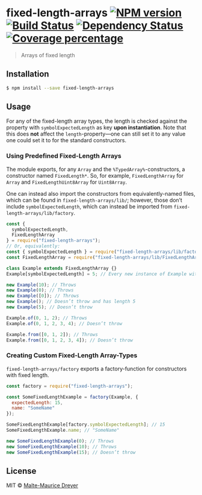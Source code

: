 # fixed-length-arrays [![NPM version][npm-image]][npm-url] [![Build Status][travis-image]][travis-url] [![Dependency Status][daviddm-image]][daviddm-url] [![Coverage percentage][coveralls-image]][coveralls-url]

> Arrays of fixed length

## Installation

```sh
$ npm install --save fixed-length-arrays
```

## Usage

For any of the fixed-length array types, the length is checked against the
property with `symbolExpectedLength` as key **upon instantiation**. Note that
this does **not** affect the `length`-property—one can still set it to any value
one could set it to for the standard constructors.

### Using Predefined Fixed-Length Arrays

The module exports, for any `Array` and the `%TypedArray%`-constructors, a
constructor named `FixedLength*`. So, for example, `FixedLengthArray` for
`Array` and `FixedLengthUint8Array` for `Uint8Array`.

One can instead also import the constructors from equivalently-named files,
which can be found in `fixed-length-arrays/lib/`; however, those don’t include
`symbolExpectedLength`, which can instead be imported from
`fixed-length-arrays/lib/factory`.

```js
const {
  symbolExpectedLength,
  FixedLengthArray
} = require("fixed-length-arrays");
// Or, equivalently:
const { symbolExpectedLength } = require("fixed-length-arrays/lib/factory");
const FixedLengthArray = require("fixed-length-arrays/lib/FixedLengthArray");

class Example extends FixedLengthArray {}
Example[symbolExpectedLength] = 5; // Every new instance of Example with a different length will throw

new Example(10); // Throws
new Example(0); // Throws
new Example([0]); // Throws
new Example(); // Doesn’t throw and has length 5
new Example(5); // Doesn’t throw

Example.of(0, 1, 2); // Throws
Example.of(0, 1, 2, 3, 4); // Doesn’t throw

Example.from([0, 1, 2]); // Throws
Example.from([0, 1, 2, 3, 4]); // Doesn’t throw
```

### Creating Custom Fixed-Length Array-Types

`fixed-length-arrays/factory` exports a factory-function for constructors with
fixed length.

```js
const factory = require("fixed-length-arrays");

const SomeFixedLengthExample = factory(Example, {
  expectedLength: 15,
  name: "SomeName"
});

SomeFixedLengthExample[factory.symbolExpectedLength]; // 15
SomeFixedLengthExample.name; // "SomeName"

new SomeFixedLengthExample(0); // Throws
new SomeFixedLengthExample(10); // Throws
new SomeFixedLengthExample(15); // Doesn’t throw
```

## License

MIT © [Malte-Maurice Dreyer](https://github.com/Myhlamaeus)

[npm-image]: https://badge.fury.io/js/fixed-length-arrays.svg
[npm-url]: https://npmjs.org/package/fixed-length-arrays
[travis-image]: https://travis-ci.org/Myhlamaeus/fixed-length-arrays.svg?branch=master
[travis-url]: https://travis-ci.org/Myhlamaeus/fixed-length-arrays
[daviddm-image]: https://david-dm.org/Myhlamaeus/fixed-length-arrays.svg?theme=shields.io
[daviddm-url]: https://david-dm.org/Myhlamaeus/fixed-length-arrays
[coveralls-image]: https://coveralls.io/repos/Myhlamaeus/fixed-length-arrays/badge.svg
[coveralls-url]: https://coveralls.io/r/Myhlamaeus/fixed-length-arrays
